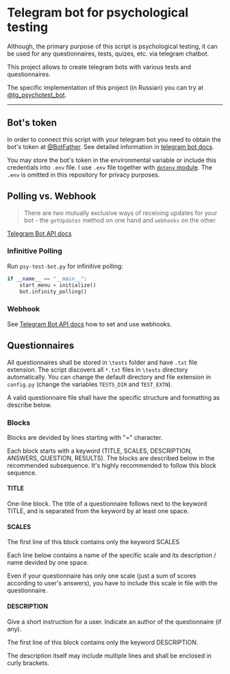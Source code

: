 # Telegram bot for psychological testing

Although, the primary purpose of this script is psychological testing, it can be used for any questionnaires, tests, quizes, etc. via telegram chatbot.

This project allows to create telegram bots with various tests and questionnaires.

The specific implementation of this project (in Russian) you can try at [@tg_psychotest_bot](http://t.me/tg_psychotest_bot).

---
## Bot's token

In order to connect this script with your telegram bot you need to obtain the bot's token at [@BotFather](https://t.me/BotFather). See detailed information in [telegram bot docs](https://core.telegram.org/bots).

You may store the bot's token in the environmental variable or include this credentials into `.env` file. I use `.env` file together with [`dotenv` module](https://pypi.org/project/python-dotenv/). The `.env` is omitted in this repository for privacy purposes.

## Polling vs. Webhook

> There are two mutually exclusive ways of receiving updates for your bot - the `getUpdates` method on one hand and `webhooks` on the other.

   [Telegram Bot API docs](https://core.telegram.org/bots/api#getting-updates)

### Infinitive Polling

Run `psy-test-bot.py` for infinitive polling:
```python
if __name__ == "__main__":
    start_menu = initialize()
    bot.infinity_polling()
```

### Webhook

See [Telegram Bot API docs](https://core.telegram.org/bots/api#setwebhook) how to set and use webhooks.

## Questionnaires

All questionnaires shall be stored in `\tests` folder and have `.txt` file extension. The script discovers all `*.txt` files in `\tests` directory automatically. You can change the default directory and file extension in `config.py` (change the variables `TESTS_DIR` and `TEST_EXTN`).

A valid questionnaire file shall have the specific structure and formatting as describe below.

### Blocks

Blocks are devided by lines starting with "=" character.

Each block starts with a keyword (TITLE, SCALES, DESCRIPTION, ANSWERS, QUESTION, RESULTS). The blocks are described below in the recommended subsequence. It's highly recommended to follow this block sequence. 

#### TITLE

One-line block. The title of a questionnaire follows next to the keyword TITLE, and is separated from the keyword by at least one space.

#### SCALES

The first line of this block contains only the keyword SCALES

Each line below contains a name of the specific scale and its description / name devided by one space.

Even if your questionnaire has only one scale (just a sum of scores according to user's answers), you have to include this scale in file with the questionnaire.

#### DESCRIPTION

Give a short instruction for a user. Indicate an author of the questionnaire (if any).

The first line of this block contains only the keyword DESCRIPTION.

The description itself may include multiple lines and shall be enclosed in curly brackets.




